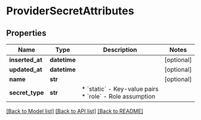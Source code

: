 # ProviderSecretAttributes

## Properties
Name | Type | Description | Notes
------------ | ------------- | ------------- | -------------
**inserted_at** | **datetime** |  | [optional] 
**updated_at** | **datetime** |  | [optional] 
**name** | **str** |  | [optional] 
**secret_type** | **str** | * &#x60;static&#x60; - Key-value pairs * &#x60;role&#x60; - Role assumption | 

[[Back to Model list]](../README.md#documentation-for-models) [[Back to API list]](../README.md#documentation-for-api-endpoints) [[Back to README]](../README.md)

